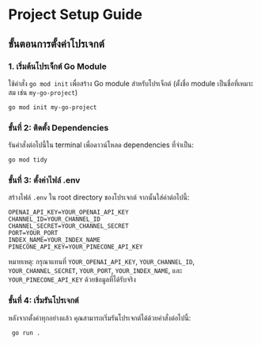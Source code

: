 # Project Setup Guide

## ขั้นตอนการตั้งค่าโปรเจกต์


### 1. เริ่มต้นโปรเจ็กต์ Go Module
ใช้คำสั่ง `go mod init` เพื่อสร้าง Go module สำหรับโปรเจ็กต์ (ตั้งชื่อ module เป็นชื่อที่เหมาะสม เช่น `my-go-project`)
```bash
go mod init my-go-project
```

### ขั้นที่ 2: ติดตั้ง Dependencies
รันคำสั่งต่อไปนี้ใน terminal เพื่อดาวน์โหลด dependencies ที่จำเป็น:

   ```bash
   go mod tidy
   ```

### ขั้นที่ 3: ตั้งค่าไฟล์ .env

สร้างไฟล์ `.env` ใน root directory ของโปรเจกต์ จากนั้นใส่ค่าต่อไปนี้:

```plaintext
OPENAI_API_KEY=YOUR_OPENAI_API_KEY
CHANNEL_ID=YOUR_CHANNEL_ID
CHANNEL_SECRET=YOUR_CHANNEL_SECRET
PORT=YOUR_PORT
INDEX_NAME=YOUR_INDEX_NAME
PINECONE_API_KEY=YOUR_PINECONE_API_KEY
```
หมายเหตุ: กรุณาแทนที่ `YOUR_OPENAI_API_KEY`, `YOUR_CHANNEL_ID`, `YOUR_CHANNEL_SECRET`, `YOUR_PORT`, `YOUR_INDEX_NAME`, และ `YOUR_PINECONE_API_KEY` ด้วยข้อมูลที่ได้รับจริง

### ขั้นที่ 4: เริ่มรันโปรเจกต์
หลังจากตั้งค่าทุกอย่างแล้ว คุณสามารถเริ่มรันโปรเจกต์ได้ด้วยคำสั่งต่อไปนี้:

  ```bash
   go run .
   ```
